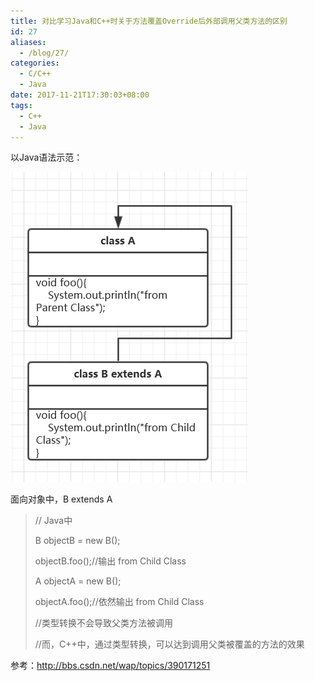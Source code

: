 ```yaml
---
title: 对比学习Java和C++时关于方法覆盖Override后外部调用父类方法的区别
id: 27
aliases:
  - /blog/27/
categories:
  - C/C++
  - Java
date: 2017-11-21T17:30:03+08:00
tags:
  - C++
  - Java
---
```


以Java语法示范：

![](/images/blog/27_0.png)

面向对象中，B extends A
> // Java中
> 
> 
> B objectB = new B();
> 
> 
> objectB.foo();//输出 from Child Class
> 
> 
> A objectA = new B();
> 
> 
> objectA.foo();//依然输出 from Child Class
> 
> 
> //类型转换不会导致父类方法被调用
> 
> 
> 
> //而，C++中，通过类型转换，可以达到调用父类被覆盖的方法的效果
> 

参考：http://bbs.csdn.net/wap/topics/390171251
